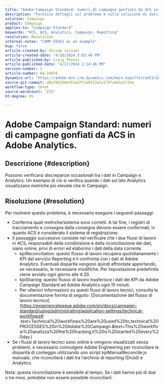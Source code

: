 ```yaml
---
title: "Adobe Campaign Standard: numeri di campagne gonfiati da ACS in Adobe Analytics."
description: "Fornisce dettagli sul problema e sulla soluzione di dati gonfiati in Adobe Analytics inviati da Campaign."
solution: Campaign
product: Campaign
applies-to: "Campaign Standard"
keywords: "KCS, ACS, Analytics, Campaign, Reporting"
resolution: Resolution
internal-notes: "CAMP-55561 as an example"
bug: false
article-created-by: Shivam Jaiswal
article-created-date: "4/16/2024 3:03:46 PM"
article-published-by: Craig Thonis
article-published-date: "4/17/2024 2:14:46 PM"
version-number: 1
article-number: KA-24076
dynamics-url: "https://adobe-ent.crm.dynamics.com/main.aspx?forceUCI=1&pagetype=entityrecord&etn=knowledgearticle&id=c92c7783-02fc-ee11-a1fe-6045bd04ed02"
source-git-commit: a8a7092568f62ed7f1e9723a7a179fade5a3729a
workflow-type: tm+mt
source-wordcount: '273'
ht-degree: 0%

---
```


# Adobe Campaign Standard: numeri di campagne gonfiati da ACS in Adobe Analytics.

## Descrizione {#description}


Possono verificarsi discrepanze occasionali tra i dati in Campaign e Analytics. Un esempio di ciò si verifica quando i dati sul lato Analytics visualizzano metriche più elevate che in Campaign.


## Risoluzione {#resolution}


Per risolvere questo problema, è necessario eseguire i seguenti passaggi:

- Conferma quali metriche/sistema sono corretti. A tal fine, i registri di tracciamento e consegna dalla consegna devono essere confermati, in quanto ACS è considerato il sistema di registrazione.
- Il passaggio successivo consiste nel verificare che i due flussi di lavoro in ACS, responsabili della condivisione e della riconciliazione dei dati, siano online, privi di errori ed elaborino i dati della data corrente.
   - kpiReconciliation: questo flusso di lavoro recupera quotidianamente i KPI dal servizio Reporting e li confronta con i dati di Adobe Analytics. Eventuali disparità vengono quindi affrontate apportando, se necessario, le necessarie modifiche. Per impostazione predefinita viene avviato ogni giorno alle 4:20.
   - kpiSharing: questo flusso di lavoro trasferisce i dati dei KPI da Adobe Campaign Standard ad Adobe Analytics ogni 15 minuti.
   - Per ulteriori informazioni su questi flussi di lavoro tecnici, consulta la documentazione fornita di seguito: [Documentazione del flusso di lavoro tecnico](https://experienceleague.adobe.com/en/docs/campaign-standard/using/administrating/application-settings/technical-workflows#: :text=Technical%20workflows%20are%20used%20to,technical%20PROCESSES%20in%20Adobe%20Campaign.&amp;text=This%20workflow%20analizza%20the%20tracking,it%20is%20started%20every%20day.)
- Se i flussi di lavoro tecnici sono online e vengono visualizzati senza problemi, è necessario coinvolgere Adobe Engineering per riconciliare la disparità di conteggio utilizzando uno script kpiManualReconcile.js manuale, che riconcilierà i dati tra l’archivio di reporting (Druid) e Analytics.


Nota: questa riconciliazione è sensibile al tempo. Se i dati hanno più di due o tre mesi, potrebbe non essere possibile riconciliarli.
